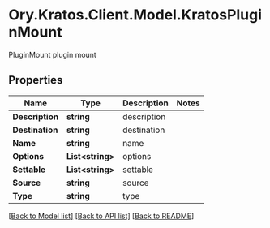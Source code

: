 # Ory.Kratos.Client.Model.KratosPluginMount
PluginMount plugin mount

## Properties

Name | Type | Description | Notes
------------ | ------------- | ------------- | -------------
**Description** | **string** | description | 
**Destination** | **string** | destination | 
**Name** | **string** | name | 
**Options** | **List&lt;string&gt;** | options | 
**Settable** | **List&lt;string&gt;** | settable | 
**Source** | **string** | source | 
**Type** | **string** | type | 

[[Back to Model list]](../README.md#documentation-for-models) [[Back to API list]](../README.md#documentation-for-api-endpoints) [[Back to README]](../README.md)

